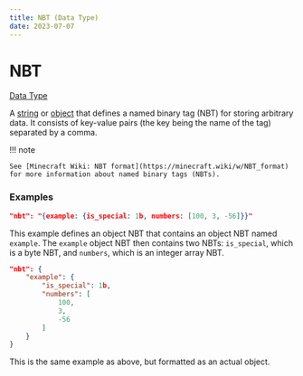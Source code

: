 ```yaml
---
title: NBT (Data Type)
date: 2023-07-07
---
```


#   NBT

[Data Type](../data_types.md)

A [string](string.md) or [object](object.md) that defines a named binary tag (NBT) for storing arbitrary data. It consists of key-value pairs (the key being the name of the tag) separated by a comma.


!!! note

    See [Minecraft Wiki: NBT format](https://minecraft.wiki/w/NBT_format) for more information about named binary tags (NBTs).


### Examples

```json
"nbt": "{example: {is_special: 1b, numbers: [100, 3, -56]}}"
```

This example defines an object NBT that contains an object NBT named `example`. The `example` object NBT then contains two NBTs: `is_special`, which is a byte NBT, and `numbers`, which is an integer array NBT.
<br>

```json
"nbt": {
    "example": {
        "is_special": 1b,
        "numbers": [
            100,
            3,
            -56
        ]
    }
}
```
This is the same example as above, but formatted as an actual object.
